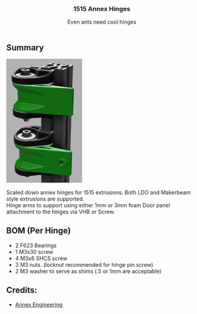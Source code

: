 <br/>
<p align="center">
  <h3 align="center">1515 Annex Hinges</h3>

  <p align="center">
    Even ants need cool hinges
    <br/>
    <br/>
  </p>
</p>



## Summary

<p align="left">
  <img src="images/1515Annex.png" width="200">
</p>

Scaled down annex hinges for 1515 extrusions.
Both LDO and Makerbeam style extrusions are supported.  
Hinge arms to support using either 1mm or 3mm foam
Door panel attachment to the hinges via VHB or Screw.

## BOM (Per Hinge)
 - 2 F623 Bearings
 - 1 M3x30 screw
 - 4 M3x6 SHCS screw
 - 3 M3 nuts.  (locknut recommended for hinge pin screw)
 - 2 M3 washer to serve as shims (.5 or 1mm are acceptable)


## Credits:
* [Annex Engineering](https://github.com/Annex-Engineering)

